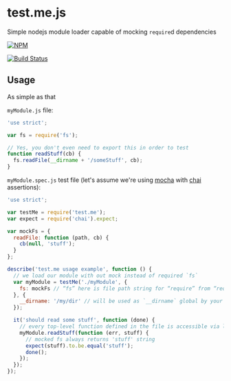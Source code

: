 # test.me.js

Simple nodejs module loader capable of mocking `require`d dependencies

[![NPM](https://nodei.co/npm/test.me.png)](https://npmjs.org/package/test.me)

[![Build Status](https://travis-ci.org/nyrkovalex/test.me.js.svg?branch=master)](https://travis-ci.org/nyrkovalex/test.me.js)

## Usage

As simple as that

`myModule.js` file:

```javascript
'use strict';

var fs = require('fs');

// Yes, you don't even need to export this in order to test
function readStuff(cb) {
  fs.readFile(__dirname + '/someStuff', cb);
}
```

`myModule.spec.js` test file (let's assume we're using [mocha](http://mochajs.org/)
with [chai](http://chaijs.com/) assertions):

```javascript
'use strict';

var testMe = require('test.me');
var expect = require('chai').expect;

var mockFs = {
  readFile: function (path, cb) {
    cb(null, 'stuff');
  }
};

describe('test.me usage example', function () {
  // we load our module with out mock instead of required `fs`
  var myModule = testMe('./myModule', {
    fs: mockFs // “fs” here is file path string for “require” from “require('fs')”, not a variable name from “var fs = ”
  }, {
    __dirname: '/my/dir' // will be used as `__dirname` global by your script
  });

  it('should read some stuff', function (done) {
    // every top-level function defined in the file is accessible via loaded object
    myModule.readStuff(function (err, stuff) {
      // mocked fs always returns 'stuff' string
      expect(stuff).to.be.equal('stuff');
      done();
    });
  });
});
```
